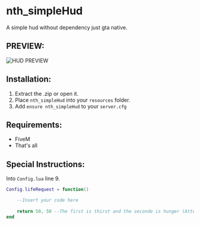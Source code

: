 # nth_simpleHud
A simple hud without dependency just gta native.

## PREVIEW:
![HUD PREVIEW](https://cdn.discordapp.com/attachments/842450821194711040/898920214920568842/unknown.png)

## Installation:
1. Extract the .zip or open it.
2. Place `nth_simpleHud` into your `resources` folder.
3. Add `ensure nth_simpleHud` to your `server.cfg`

## Requirements:
- FiveM
- That's all

## Special Instructions:
Into `Config.lua` line 9.

```lua
Config.lifeRequest = function()

    --Insert your code here
    
    return 50, 50 --The first is thirst and the seconde is hunger (Attention: This must return a percentage!)
end
```
